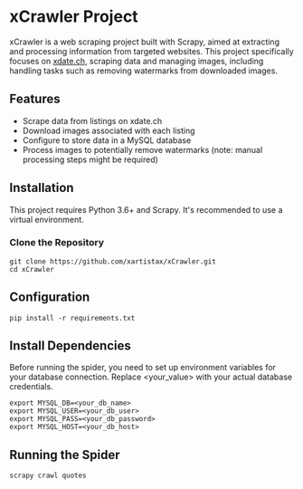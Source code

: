 # xCrawler Project

xCrawler is a web scraping project built with Scrapy, aimed at extracting and processing information from targeted websites. This project specifically focuses on [xdate.ch](https://www.xdate.ch), scraping data and managing images, including handling tasks such as removing watermarks from downloaded images.

## Features

- Scrape data from listings on xdate.ch
- Download images associated with each listing
- Configure to store data in a MySQL database
- Process images to potentially remove watermarks (note: manual processing steps might be required)

## Installation

This project requires Python 3.6+ and Scrapy. It's recommended to use a virtual environment.

### Clone the Repository

```shell
git clone https://github.com/xartistax/xCrawler.git
cd xCrawler
```

## Configuration
```shell
pip install -r requirements.txt
```

## Install Dependencies
Before running the spider, you need to set up environment variables for your database connection. Replace <your_value> with your actual database credentials.

```shell
export MYSQL_DB=<your_db_name>
export MYSQL_USER=<your_db_user>
export MYSQL_PASS=<your_db_password>
export MYSQL_HOST=<your_db_host>
```

## Running the Spider
````shell
scrapy crawl quotes
````